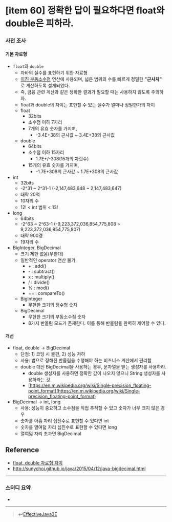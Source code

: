 # [item 60] 정확한 답이 필요하다면 float와 double은 피하라.
### 사전 조사
#### 기본 자료형 
- `float`와 `double`
    - 자바의 실수를 표현하기 위한 자료형
    - [이진 부동소수점](https://ko.wikipedia.org/wiki/%EB%B6%80%EB%8F%99%EC%86%8C%EC%88%98%EC%A0%90#32%EB%B9%84%ED%8A%B8_%EC%BB%B4%ED%93%A8%ED%84%B0%EC%97%90%EC%84%9C%EC%9D%98_%EB%B6%80%EB%8F%99%EC%86%8C%EC%88%98%EC%A0%90_%EB%B0%A9%EC%8B%9D) 연산에 사용되며, 넓은 범위의 수를 빠르게 정밀한 **"근사치"** 로 계산하도록 설계되었다.
    - 즉, 금융 관련 계산과 같은 정확한 결과가 필요할 때는 사용하지 않도록 주의하자.
    - float과 double의 차이는 표현할 수 있는 실수가 얼마나 정밀한가의 차이 
    - float
        - 32bits
        - 소수점 이하 7자리 
        -  7개의 유효 숫자를 가지며, 
            - -3.4E+38의 근사값 ~ 3.4E+38의 근사값 
    - double
        - 64bits
        - 소수점 이하 15자리
            - 1.7E+/-308(15개의 자릿수)
        -  15개의 유효 숫자를 가지며, 
            - -1.7E+308의 근사값 ~ 1.7E+308의 근사값
- int
    - 32bits
    - -2^31 ~ 2^31-1 (-2,147,483,648 ~ 2,147,483,647)
    - 대략 20억
    - 10자리 수
    - 12! < int 범위 < 13!
- long
    - 64bits
    - -2^63 ~ 2^63-1 (-9,223,372,036,854,775,808 ~ 9,223,372,036,854,775,807)
    - 대략 900경
    - 19자리 수
- BigInteger, BigDecimal
    - 크기 제한 없음(무한대)
    - 일반적인 operator 연산 불가
        - \+ : add()
        - \- : subtract()
        - x : multiply()
        - / : divide()
        - % : mod()
        - == : compareTo()
    - BigInteger
        - 무한한 크기의 정수형 숫자
    - BigDecimal
        - 무한한 크기의 부동소수점 숫자
        - 8가지 반올림 모드가 존재한다. 이를 통해 반올림을 완벽히 제어할 수 있다.

#### 개선 
- float, double -> BigDecimal
    - 단점: 1) 코딩 시 불편, 2) 성능 저하 
    - 사용: 법으로 정해진 반올림을 수행해야 하는 비즈니스 계산에서 편리함 
    - double 대신 BigDecimal을 사용하는 경우, 문자열을 받는 생성자를 사용하라. 
        - double 생성자를 사용하면 정확한 값이 나오지 않으니 String 생성자를 사용하라는 것
        - [https://en.m.wikipedia.org/wiki/Single-precision_floating-point_format](https://en.m.wikipedia.org/wiki/Single-precision_floating-point_format)
- BigDecimal -> int, long
    - 사용: 성능이 중요하고 소수점을 직접 추적할 수 있고 숫자가 너무 크지 않은 경우 
    - 숫자를 아홉 자리 십진수로 표현할 수 있다면 int
    - 숫자를 열여덟 자리 십진수로 표현할 수 있다면 long
    - 열여덟 자리 초과면 BigDecimal

## Reference
- [float, double 자료형 차이](http://gdthink.blogspot.com/2006/05/%ED%8E%8C-float%ED%98%95%EA%B3%BC-double%EC%9D%98-%ED%91%9C%ED%98%84-%EB%B2%94%EC%9C%84.html)
- http://sunychoi.github.io/java/2015/04/12/java-bigdecimal.html

---

### 스터디 요약
-

---

> :leftwards_arrow_with_hook:[EffectiveJava3E](/EffectiveJava3E/README.md)

